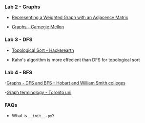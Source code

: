### Lab 2 - Graphs
- [Representing a Weighted Graph with an Adjacency Matrix](https://reginafurness.medium.com/representing-a-weighted-graph-with-an-adjacency-matrix-in-javascript-8a803bfbc36f)

- [Graphs - Carnegie Mellon](https://www.cs.cmu.edu/~15110-s20/slides/week9-2-graphs.pdf)

### Lab 3 - DFS
- [Topological Sort - Hackerearth](https://www.hackerearth.com/practice/algorithms/graphs/topological-sort/tutorial/)

- Kahn's algorithm is more effecient than DFS for topological sort

### Lab 4 - BFS

-[Graphs - DFS and BFS - Hobart and William Smith colleges](https://math.hws.edu/eck/cs327_s04/chapter8.pdf)

-[Graph terminology - Toronto uni](http://individual.utoronto.ca/Jessie_Yang/Teaching/3V03/HandOut4.pdf)
### FAQs
- What is `__init__.py`?
